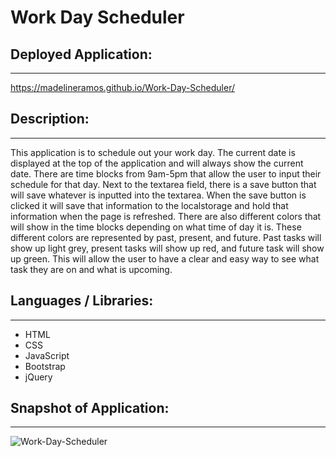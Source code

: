 # Work Day Scheduler

## Deployed Application:

---

https://madelineramos.github.io/Work-Day-Scheduler/
## Description:

---

This application is to schedule out your work day. The current date is displayed at the top of the application and will always show the current date. There are time blocks from 9am-5pm that allow the user to input their schedule for that day. Next to the textarea field, there is a save button that will save whatever is inputted into the textarea. When the save button is clicked it will save that information to the localstorage and hold that information when the page is refreshed. There are also different colors that will show in the time blocks depending on what time of day it is. These different colors are represented by past, present, and future. Past tasks will show up light grey, present tasks will show up red, and future task will show up green. This will allow the user to have a clear and easy way to see what task they are on and what is upcoming.

## Languages / Libraries:

---

- HTML
- CSS
- JavaScript
- Bootstrap
- jQuery

## Snapshot of Application:

---

![Work-Day-Scheduler](https://user-images.githubusercontent.com/108437661/187560374-afb9a97c-8e86-4d9d-9a50-5f78466f083d.png)
